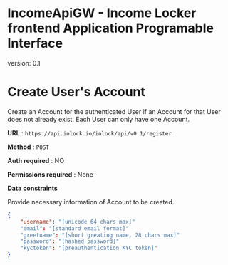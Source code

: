 # IncomeApiGW - Income Locker frontend Application Programable Interface 
version: 0.1

# Create User's Account

Create an Account for the authenticated User if an Account for that User does
not already exist. Each User can only have one Account.

**URL** : `https://api.inlock.io/inlock/api/v0.1/register`

**Method** : `POST`

**Auth required** : NO

**Permissions required** : None

**Data constraints**

Provide necessary information of Account to be created.

```json
{
    "username": "[unicode 64 chars max]"
    "email": "[standard email format]"
    "greetname": "[short greating name, 28 chars max]"
    "password": "[hashed password]"
    "kyctoken": "[preauthentication KYC token]"
}
```
